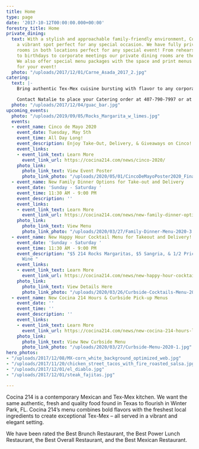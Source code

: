 ```yaml
---
title: Home
type: page
date: '2017-10-12T00:00:00.000+00:00'
forestry_title: Home
private_dining:
  text: With a stylish and approachable family-friendly environment, Cocina 214 is
    a vibrant spot perfect for any special occasion. We have fully private dining
    rooms in both locations perfect for any special event! From rehearsal dinners
    to birthdays to corporate meetings our private dining rooms are the perfect space.
    We also offer special menu packages with the space and print menus exclusively
    for your event!
  photo: "/uploads/2017/12/01/Carne_Asada_2017_2.jpg"
catering:
  text: |-
    Bring authentic Tex-Mex cuisine bursting with flavor to any corporate, wedding or private event by selecting Cocina 214 as your catering preference. Whether the event is small or large, Cocina 214 offers a wide variety of dishes that caters to all types of palates. Cocina 214 catering combines the experience of freshly made food with dedicated high quality service to make a perfect eating experience at any event. Make your event buzz with excitement over the authentic and deliciousness Tex-Mex food provided by Cocina 214 catering service.

    Contact Natalie to place your Catering order at 407-790-7997 or at Natalie@cocina214.com
  photo: "/uploads/2017/12/04/guac_bar.jpg"
upcoming_events:
  photo: "/uploads/2019/09/05/Rocks_Margarita_w_limes.jpg"
  events:
  - event_name: Cinco de Mayo 2020
    event_date: Tuesday, May 5th
    event_time: All Day Long!
    event_description: Enjoy Take-Out, Delivery, & Giveaways on Cinco!
    event_links:
    - event_link_text: Learn More
      event_link_url: https://cocina214.com/news/cinco-2020/
    photo_link:
      photo_link_text: View Event Poster
      photo_link_photo: "/uploads/2020/05/01/CincoDeMayoPoster2020_Final_for-web.jpg"
  - event_name: New Family Dinner Options for Take-out and Delivery
    event_date: 'Sunday - Saturday '
    event_time: 11:30 AM - 9:00 PM
    event_description: ''
    event_links:
    - event_link_text: Learn More
      event_link_url: https://cocina214.com/news/new-family-dinner-options-for-take-out-and-delivery/
    photo_link:
      photo_link_text: View Menu
      photo_link_photo: "/uploads/2020/03/27/Family-Dinner-Menu-2020-3.jpg"
  - event_name: New Happy Hour Cocktail Menu for Takeout and Delivery!
    event_date: 'Sunday - Saturday '
    event_time: 11:30 AM - 9:00 PM
    event_description: "$5 214 Rocks Margaritas, $5 Sangria, & 1/2 Price Bottles of
      Wine "
    event_links:
    - event_link_text: Learn More
      event_link_url: https://cocina214.com/news/new-happy-hour-cocktail-menu-for-takeout-and-delivery/
    photo_link:
      photo_link_text: View Details Here
      photo_link_photo: "/uploads/2020/03/26/Curbside-Cocktails-Menu-2020-Happy-Hour-3.jpg"
  - event_name: New Cocina 214 Hours & Curbside Pick-up Menus
    event_date: ''
    event_time: ''
    event_description: ''
    event_links:
    - event_link_text: Learn More
      event_link_url: https://cocina214.com/news/new-cocina-214-hours-limited-menu-for-curbside-pick-up/
    photo_link:
      photo_link_text: View New Curbside Menu
      photo_link_photo: "/uploads/2020/03/27/Curbside-Menu-2020-1.jpg"
hero_photos:
- "/uploads/2017/12/08/MX-corn_white_background_optimized_web.jpg"
- "/uploads/2017/11/20/chicken_street_tacos_with_fire_roasted_salsa.jpg"
- "/uploads/2017/12/01/el_diablo.jpg"
- "/uploads/2017/12/01/steak_fajitas.jpg"

---
```

Cocina 214 is a contemporary Mexican and Tex-Mex kitchen. We want the same authentic, fresh and quality food found in Texas to flourish in Winter Park, FL. Cocina 214’s menu combines bold flavors with the freshest local ingredients to create exceptional Tex-Mex – all served in a vibrant and elegant setting.

We have been rated the Best Brunch Restaurant, the Best Power Lunch Restaurant, the Best Overall Restaurant, and the Best Mexican Restaurant.